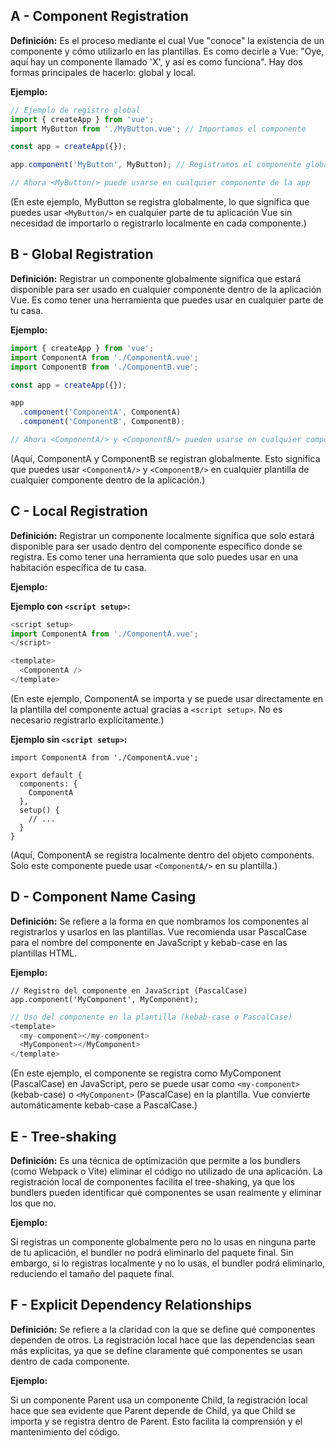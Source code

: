 ## A - Component Registration

**Definición:** Es el proceso mediante el cual Vue "conoce" la existencia de un componente y cómo utilizarlo en las plantillas. Es como decirle a Vue: "Oye, aquí hay un componente llamado 'X', y así es como funciona". Hay dos formas principales de hacerlo: global y local.

**Ejemplo:**

```JavaScript
// Ejemplo de registro global
import { createApp } from 'vue';
import MyButton from './MyButton.vue'; // Importamos el componente

const app = createApp({});

app.component('MyButton', MyButton); // Registramos el componente globalmente

// Ahora <MyButton/> puede usarse en cualquier componente de la app
```

(En este ejemplo, MyButton se registra globalmente, lo que significa que puedes usar `<MyButton/>` en cualquier parte de tu aplicación Vue sin necesidad de importarlo o registrarlo localmente en cada componente.)

## B - Global Registration

**Definición:** Registrar un componente globalmente significa que estará disponible para ser usado en cualquier componente dentro de la aplicación Vue. Es como tener una herramienta que puedes usar en cualquier parte de tu casa.

**Ejemplo:**

```JavaScript
import { createApp } from 'vue';
import ComponentA from './ComponentA.vue';
import ComponentB from './ComponentB.vue';

const app = createApp({});

app
  .component('ComponentA', ComponentA)
  .component('ComponentB', ComponentB);

// Ahora <ComponentA/> y <ComponentB/> pueden usarse en cualquier componente de la app
```

(Aquí, ComponentA y ComponentB se registran globalmente. Esto significa que puedes usar `<ComponentA/>` y `<ComponentB/>` en cualquier plantilla de cualquier componente dentro de la aplicación.)

## C - Local Registration

**Definición:** Registrar un componente localmente significa que solo estará disponible para ser usado dentro del componente específico donde se registra. Es como tener una herramienta que solo puedes usar en una habitación específica de tu casa.

**Ejemplo:**

**Ejemplo con `<script setup>`:**

```JavaScript
<script setup>
import ComponentA from './ComponentA.vue';
</script>

<template>
  <ComponentA />
</template>
```

(En este ejemplo, ComponentA se importa y se puede usar directamente en la plantilla del componente actual gracias a `<script setup>`. No es necesario registrarlo explícitamente.)

**Ejemplo sin `<script setup>`:**

```Vue
import ComponentA from './ComponentA.vue';

export default {
  components: {
    ComponentA
  },
  setup() {
    // ...
  }
}
```

(Aquí, ComponentA se registra localmente dentro del objeto components. Solo este componente puede usar `<ComponentA/>` en su plantilla.)

## D - Component Name Casing

**Definición:** Se refiere a la forma en que nombramos los componentes al registrarlos y usarlos en las plantillas. Vue recomienda usar PascalCase para el nombre del componente en JavaScript y kebab-case en las plantillas HTML.

**Ejemplo:**

```Vue
// Registro del componente en JavaScript (PascalCase)
app.component('MyComponent', MyComponent);
```

```JavaScript
// Uso del componente en la plantilla (kebab-case o PascalCase)
<template>
  <my-component></my-component>
  <MyComponent></MyComponent>
</template>
```

(En este ejemplo, el componente se registra como MyComponent (PascalCase) en JavaScript, pero se puede usar como `<my-component>` (kebab-case) o `<MyComponent>` (PascalCase) en la plantilla. Vue convierte automáticamente kebab-case a PascalCase.)

## E - Tree-shaking

**Definición:** Es una técnica de optimización que permite a los bundlers (como Webpack o Vite) eliminar el código no utilizado de una aplicación. La registración local de componentes facilita el tree-shaking, ya que los bundlers pueden identificar qué componentes se usan realmente y eliminar los que no.

**Ejemplo:**

Si registras un componente globalmente pero no lo usas en ninguna parte de tu aplicación, el bundler no podrá eliminarlo del paquete final. Sin embargo, si lo registras localmente y no lo usas, el bundler podrá eliminarlo, reduciendo el tamaño del paquete final.

## F - Explicit Dependency Relationships

**Definición:** Se refiere a la claridad con la que se define qué componentes dependen de otros. La registración local hace que las dependencias sean más explícitas, ya que se define claramente qué componentes se usan dentro de cada componente.

**Ejemplo:**

Si un componente Parent usa un componente Child, la registración local hace que sea evidente que Parent depende de Child, ya que Child se importa y se registra dentro de Parent. Esto facilita la comprensión y el mantenimiento del código.
